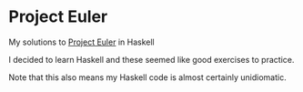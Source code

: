 # Project Euler

My solutions to [Project Euler](https://projecteuler.net/) in Haskell

I decided to learn Haskell and these seemed like good exercises to practice.

Note that this also means my Haskell code is almost certainly unidiomatic.

